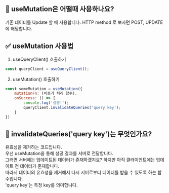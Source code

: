## 🤔 useMutation은 어떨때 사용하나요?

기존 데이터를 Update 할 때 사용합니다.
HTTP method 로 보자면 POST, UPDATE에 해당합니다.

## ✅ useMutation 사용법

1. useQueryClient() 호출하기

```js
const queryClient = useQueryClient();
```

2. useMutation() 호출하기

```js
const someMutation = useMutation({
    mutationFn: (비동기 처리 함수),
    onSuccess: () => {
        console.log('성공!');
        queryClient.invalidateQueries('query key');
    }
})
```

## 🤔 invalidateQueries('query key')는 무엇인가요?

유효성을 제거하는 코드입니다.  
우선 useMutation을 통해 성공 결과를 서버로 전달합니다.  
그러면 서버에는 업데이트된 데이터가 존재하겠지요? 하지만 아직 클라이언트에는 업데이트 전 데이터가 존재합니다.  
따라서 데이터의 유효성을 제거해서 다시 서버로부터 데이터를 받을 수 있도록 하는 함수입니다.  
'query key'는 특정 key를 의미합니다.
